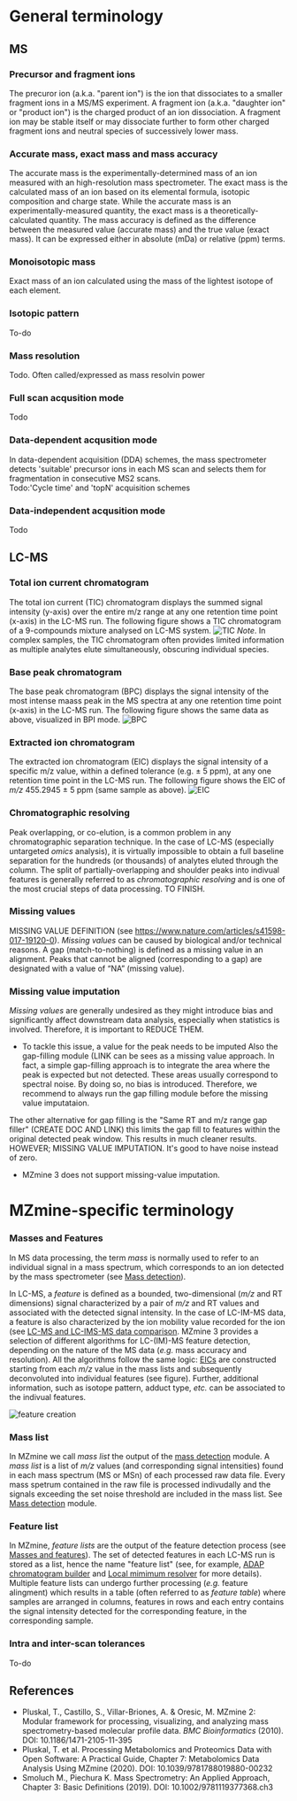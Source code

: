 # General terminology

## MS

### Precursor and fragment ions
The precuror ion (a.k.a. "parent ion") is the ion that dissociates to a smaller fragment ions in a MS/MS experiment. A fragment ion (a.k.a. "daughter ion" or "product ion") is the charged product of an ion dissociation. A fragment ion may be stable itself or may dissociate further to form other charged fragment ions and neutral species of successively lower mass.

### Accurate mass, exact mass and mass accuracy 
The accurate mass is the experimentally-determined mass of an ion measured with an high-resolution mass spectrometer. The exact mass is the calculated mass of an ion based on its elemental formula, isotopic composition and charge state. While the accurate mass is an experimentally-measured quantity, the exact mass is a theoretically-calculated quantity. The mass accuracy is defined as the difference between the measured value (accurate mass) and the true value (exact mass). It can be expressed either in absolute (mDa) or relative (ppm) terms.

### Monoisotopic mass
Exact mass of an ion calculated using the mass of the lightest isotope of each element.

### Isotopic pattern
To-do

### Mass resolution 
Todo. Often called/expressed as mass resolvin power

### Full scan acqusition mode
Todo

### Data-dependent acqusition mode
In data-dependent acquisition (DDA) schemes, the mass spectrometer detects 'suitable' precursor ions in each MS scan and selects them for fragmentation in consecutive MS2 scans.<br>
Todo:'Cycle time' and 'topN' acquisition schemes

### Data-independent acqusition mode
Todo


## LC-MS
### Total ion current chromatogram
The total ion current (TIC) chromatogram displays the summed signal intensity (y-axis) over the entire m/z range at any one retention time point (x-axis) in the LC-MS run. The following figure shows a TIC chromatogram of a 9-compounds mixture analysed on LC-MS system.
![TIC](TIC.png)
_Note_. In complex samples, the TIC chromatogram often provides limited information as multiple analytes elute simultaneously, obscuring individual species.

### Base peak chromatogram
The base peak chromatogram (BPC) displays the signal intensity of the most intense maass peak in the MS spectra at any one retention time point (x-axis) in the LC-MS run. The following figure shows the same data as above, visualized in BPI mode.
![BPC](BPC.png)


### Extracted ion chromatogram
The extracted ion chromatogram (EIC) displays the signal intensity of a specific m/z value, within a defined tolerance (e.g. ± 5 ppm), at any one retention time point in the LC-MS run. The following figure shows the EIC of _m/z_ 455.2945 ± 5 ppm (same sample as above).
![EIC](EIC.png)

### Chromatographic resolving
Peak overlapping, or co-elution, is a common problem in any chromatographic separation technique. In the case of LC-MS (especially untargeted _omics_ analysis), it is virtually impossible to obtain a full baseline separation for the hundreds (or thousands) of analytes eluted through the column. The split of partially-overlapping and shoulder peaks into indivual features is generally referred to as _chromatographic resolving_ and is one of the most crucial steps of data processing. TO FINISH.

### Missing values
MISSING VALUE DEFINITION (see https://www.nature.com/articles/s41598-017-19120-0). _Missing values_ can be caused by biological and/or technical reasons.
A gap (match-to-nothing) is defined as a missing value in an alignment. Peaks that cannot be aligned (corresponding to a gap) are designated with a value of “NA” (missing value).

### Missing value imputation
_Missing values_ are generally undesired as they might introduce bias and significantly affect downstream data analysis, especially when statistics is involved. Therefore, it is important to REDUCE THEM. 
- To tackle this issue, a value for the peak needs to be imputed
Also the gap-filling module (LINK can be sees as a missing value approach. In fact, a simple gap-filling approach is to integrate the area where the peak is expected but not detected. These areas usually correspond to spectral noise. By doing so, no bias is introduced. Therefore, we recommend to always run the gap filling module before the missing value imputataion. 

The other alternative for gap filling is the "Same RT and m/z range gap filler" (CREATE DOC AND LINK) this limits the gap fill to features within the original detected peak window. This results in much cleaner results. HOWEVER; MISSING VALUE IMPUTATION. It's good to have noise instead of zero.

- MZmine 3 does not support missing-value imputation.

# MZmine-specific terminology

### Masses and Features
In MS data processing, the term _mass_ is normally used to refer to an individual signal in a mass spectrum, which corresponds to an ion detected by the mass spectrometer (see [Mass detection](../module_docs/featdet_mass_detection/mass-detection.md)).

In LC-MS, a _feature_ is defined as a bounded, two-dimensional (_m/z_ and RT dimensions) signal characterized by a pair of _m/z_ and RT values and associated with the detected signal intensity. In the case of LC-IM-MS data, a feature is also characterized by the ion mobility value recorded for the ion (see [LC-MS and LC-IMS-MS data comparison](../workflows/imsworkflow/lc-ms-and-lc-ims-ms-data-comparison.md). MZmine 3 provides a selection of different algorithms for LC-(IM)-MS feature detection, depending on the nature of the MS data (_e.g._ mass accuracy and resolution). All the algorithms follow the same logic: [EICs](#extracted-ion-chromatogram) are constructed starting from each _m/z_ value in the mass lists and subsequently deconvoluted into individual features (see figure). Further, additional information, such as isotope pattern, adduct type, _etc._ can be associated to the indivual features.

![feature creation](feature-creation.png)


### Mass list
In MZmine we call _mass list_ the output of the [mass detection](../module_docs/featdet_mass_detection/mass-detection.md) module. A _mass list_ is a list of _m/z_ values (and corresponding signal intensities) found in each mass spectrum (MS or MSn) of each processed raw data file. 
Every mass spetrum contained in the raw file is processed indivudally and the signals exceeding the set noise threshold are included in the mass list. See [Mass detection](../module_docs/featdet_mass_detection/mass-detection.md) module.

### Feature list
In MZmine, _feature lists_ are the output of the feature detection process (see [Masses and features](#masses-and-features)). The set of detected features in each LC-MS run is stored as a list, hence the name "feature list" (see, for example, [ADAP chromatogram builder](../module_docs/featdet_adap_chromatogram_builder/adap-chromatogram-builder.md) and [Local mimimum resolver](../module_docs/featdet_resolver_local_minimum/local-minimum-resolver.md) for more details). Multiple feature lists can undergo further processing (_e.g._ feature alingment) which results in a table (often referred to as _feature table_) where samples are arranged in columns, features in rows and each entry contains the signal intensity detected for the corresponding feature, in the corresponding sample.

### Intra and inter-scan tolerances
To-do

## References
- Pluskal, T., Castillo, S., Villar-Briones, A. & Oresic, M. MZmine 2: Modular framework for processing, visualizing, and analyzing mass spectrometry-based molecular profile data. _BMC Bioinformatics_ (2010). DOI: 10.1186/1471-2105-11-395
- Pluskal, T. et al. Processing Metabolomics and Proteomics Data with Open Software: A Practical Guide, Chapter 7: Metabolomics Data Analysis Using MZmine (2020). DOI: 10.1039/9781788019880-00232
- Smoluch M., Piechura K. Mass Spectrometry: An Applied Approach, Chapter 3: Basic Definitions (2019). DOI: 10.1002/9781119377368.ch3





